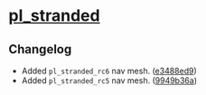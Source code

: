 # [pl_stranded](https://steamcommunity.com/sharedfiles/filedetails/?id=1481954279)

## Changelog

* Added `pl_stranded_rc6` nav mesh. ([e3488ed9](https://github.com/WhyIsEvery4thYearAlwaysBad/SourceNavMeshOverhauls/commit/e3488ed9))
* Added `pl_stranded_rc5` nav mesh. ([9949b36a](https://github.com/WhyIsEvery4thYearAlwaysBad/SourceNavMeshOverhauls/commit/7deb2305))
